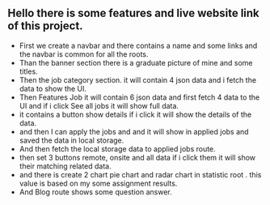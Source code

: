 ## Hello there is some features and live website link of this project.

- First we create a navbar and there contains a name and some links and the navbar is common for all the roots.
- Than the banner section there is a graduate picture of mine and some titles.
- Then the job category section. it will contain 4 json data and i fetch the data to show the UI.
- Then Features Job it will contain 6 json data and first fetch 4 data to the UI and if i click See all jobs it will show full data.
- it contains a button show details if i click it will show the details of the data.
- and then I can apply the jobs and and it will show in applied jobs and saved the data in local storage.
- And then fetch the local storage data to applied jobs route.
- then set 3 buttons remote, onsite and all data if i click them it will show their matching related data.
- and there is create 2 chart pie chart and radar chart in statistic root . this value is based on my some assignment results.
- And Blog route shows some question answer. 
